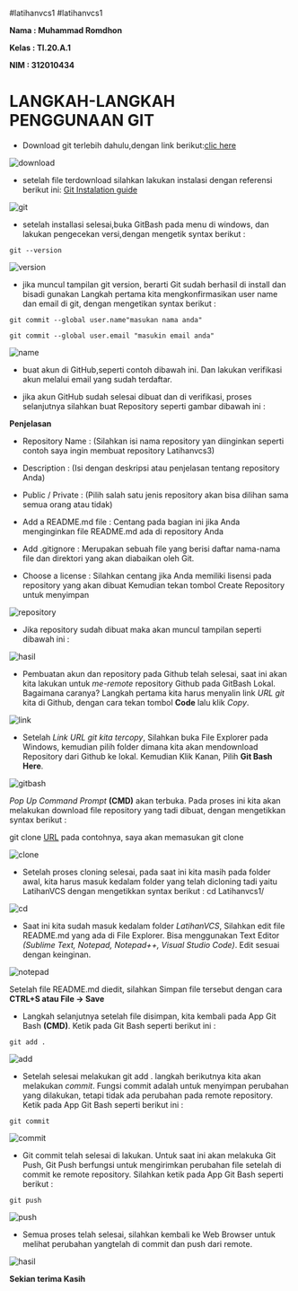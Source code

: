 #latihanvcs1
#latihanvcs1


**Nama : Muhammad Romdhon**

**Kelas : TI.20.A.1**

**NIM : 312010434**

# LANGKAH-LANGKAH PENGGUNAAN GIT

* Download git terlebih dahulu,dengan link berikut:[clic here](https://git-scm.com/)

![download](foto/git.png)

* setelah file terdownload silahkan lakukan instalasi dengan referensi berikut ini: [Git Instalation guide](https://git-scm.com/book/en/v2/Getting-Started-Installing-Git)

![git](foto/15.png)

* setelah installasi selesai,buka GitBash pada menu di windows, dan lakukan pengecekan versi,dengan mengetik syntax berikut :

`git --version`

![version](foto/version1.png)

* jika muncul tampilan git version, berarti Git sudah berhasil di install dan bisadi gunakan Langkah pertama kita mengkonfirmasikan user name dan email di git, dengan mengetikan syntax berikut :

`git commit --global user.name"masukan nama anda"`

`git commit --global user.email "masukin email anda"`

![name](foto/global.png)

* buat akun di GitHub,seperti contoh dibawah ini. Dan lakukan verifikasi akun melalui email yang sudah terdaftar.

* jika akun GitHub sudah selesai dibuat dan di verifikasi, proses selanjutnya silahkan buat Repository seperti gambar dibawah ini :

**Penjelasan**

* Repository Name : (Silahkan isi nama repository yan diinginkan seperti contoh saya ingin membuat repository Latihanvcs3)

* Description : (Isi dengan deskripsi atau penjelasan tentang repository Anda)

* Public / Private : (Pilih salah satu jenis repository akan bisa dilihan sama semua orang atau tidak)

* Add a README.md file : Centang pada bagian ini jika Anda menginginkan file README.md ada di repository Anda

* Add .gitignore : Merupakan sebuah file yang berisi daftar nama-nama file dan direktori yang akan diabaikan oleh Git.

* Choose a license : Silahkan centang jika Anda memiliki lisensi pada repository yang akan dibuat Kemudian tekan tombol Create Repository untuk menyimpan

![repository](foto/repository.png)

* Jika repository sudah dibuat maka akan muncul tampilan seperti dibawah ini :

![hasil](foto/hasilRepository.png)

* Pembuatan akun dan repository pada Github telah selesai, saat ini akan kita lakukan untuk *me-remote* repository Github pada GitBash Lokal. Bagaimana caranya? Langkah pertama kita harus menyalin link *URL git* kita di Github, dengan cara tekan tombol **Code** lalu klik *Copy*.

![link](foto/link.png)

* Setelah *Link URL git kita tercopy*, Silahkan buka File Explorer pada Windows, kemudian pilih folder dimana kita akan mendownload Repository dari Github ke lokal. Kemudian Klik Kanan, Pilih **Git Bash Here**.

![gitbash](foto/gitbash.png)

*Pop Up Command Prompt* **(CMD)** akan terbuka. Pada proses ini kita akan melakukan download file repository yang tadi dibuat, dengan mengetikkan syntax berikut :

git clone [URL](https://github.com/Muhammadromdhon/latihan-vcs1.git) pada contohnya, saya akan memasukan git clone

![clone](foto/clone.png)

* Setelah proses cloning selesai, pada saat ini kita masih pada folder awal, kita harus masuk kedalam folder yang telah dicloning tadi yaitu LatihanVCS dengan mengetikkan syntax berikut : cd Latihanvcs1/

![cd](foto/cd.png)

* Saat ini kita sudah masuk kedalam folder *LatihanVCS*, Silahkan edit file README.md yang ada di File Explorer. Bisa menggunakan Text Editor *(Sublime Text, Notepad, Notepad++, Visual Studio Code)*. Edit sesuai dengan keinginan.

![notepad](foto/notepade.png)

Setelah file README.md diedit, silahkan Simpan file tersebut dengan cara **CTRL+S atau File -> Save**

* Langkah selanjutnya setelah file disimpan, kita kembali pada App Git Bash **(CMD)**. Ketik pada Git Bash seperti berikut ini :

`git add .`

![add](foto/gitadd.png)

* Setelah selesai melakukan git add . langkah berikutnya kita akan melakukan *commit*. Fungsi commit adalah untuk menyimpan perubahan yang dilakukan, tetapi tidak ada perubahan pada remote repository. Ketik pada App Git Bash seperti berikut ini :

`git commit`

![commit](foto/commit.png)

* Git commit telah selesai di lakukan. Untuk saat ini akan melakuka Git Push, Git Push berfungsi untuk mengirimkan perubahan file setelah di commit ke remote repository. Silahkan ketik pada App Git Bash seperti berikut :

`git push`

![push](foto/push.png)

* Semua proses telah selesai, silahkan kembali ke Web Browser untuk melihat perubahan yangtelah di commit dan push dari remote.

![hasil](foto/hasill.png)

**Sekian terima Kasih**